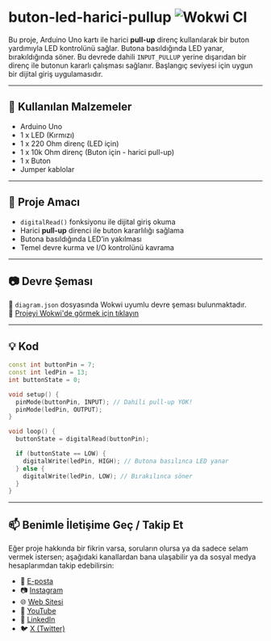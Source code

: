 # buton-led-harici-pullup ![Wokwi CI](https://github.com/robotdevre/buton_led_kontrol_harici_pullup/actions/workflows/wokwi.yml/badge.svg)

Bu proje, Arduino Uno kartı ile harici **pull-up** direnç kullanılarak bir buton yardımıyla LED kontrolünü sağlar. Butona basıldığında LED yanar, bırakıldığında söner. Bu devrede dahili `INPUT_PULLUP` yerine dışarıdan bir direnç ile butonun kararlı çalışması sağlanır. Başlangıç seviyesi için uygun bir dijital giriş uygulamasıdır.

---

## 🔧 Kullanılan Malzemeler 

- Arduino Uno  
- 1 x LED (Kırmızı)  
- 1 x 220 Ohm direnç (LED için)  
- 1 x 10k Ohm direnç (Buton için - harici pull-up)  
- 1 x Buton  
- Jumper kablolar  

---

## 🎯 Proje Amacı

- `digitalRead()` fonksiyonu ile dijital giriş okuma  
- Harici **pull-up** direnci ile buton kararlılığı sağlama  
- Butona basıldığında LED’in yakılması  
- Temel devre kurma ve I/O kontrolünü kavrama  

---

## 📷 Devre Şeması

📁 `diagram.json` dosyasında Wokwi uyumlu devre şeması bulunmaktadır.  
🔗 [Projeyi Wokwi'de görmek için tıklayın](https://wokwi.com/projects/426611688871783425)

---

## 💡 Kod

```cpp
const int buttonPin = 7;
const int ledPin = 13;
int buttonState = 0;

void setup() {
  pinMode(buttonPin, INPUT); // Dahili pull-up YOK!
  pinMode(ledPin, OUTPUT);
}

void loop() {
  buttonState = digitalRead(buttonPin);

  if (buttonState == LOW) {
    digitalWrite(ledPin, HIGH); // Butona basılınca LED yanar
  } else {
    digitalWrite(ledPin, LOW); // Bırakılınca söner
  }
}
``` 
---

## 📫 Benimle İletişime Geç / Takip Et

Eğer proje hakkında bir fikrin varsa, soruların olursa ya da sadece selam vermek istersen; aşağıdaki kanallardan bana ulaşabilir ya da sosyal medya hesaplarımdan takip edebilirsin:

- 📧 [E-posta](mailto:info@robotdevre.com)  
- 📷 [Instagram](https://www.instagram.com/robotdevre/)  
- 🌐 [Web Sitesi](https://robotdevre.com/)  
- 🎥 [YouTube](https://www.youtube.com/@robotdevre)  
- 💼 [LinkedIn](https://www.linkedin.com/in/ugur-kerim-sirke/)  
- 🐦 [X (Twitter)](https://x.com/robotdevre)
